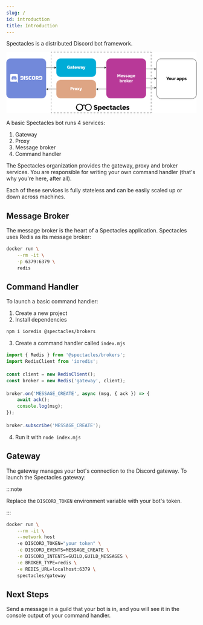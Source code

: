```yaml
---
slug: /
id: introduction
title: Introduction
---
```


Spectacles is a distributed Discord bot framework.

![Architecture](../static/img/architecture.svg)

A basic Spectacles bot runs 4 services:

1. Gateway
2. Proxy
3. Message broker
4. Command handler

The Spectacles organization provides the gateway, proxy and broker services. You are responsible for
writing your own command handler (that's why you're here, after all).

Each of these services is fully stateless and can be easily scaled up or down across machines.

## Message Broker

The message broker is the heart of a Spectacles application. Spectacles uses Redis as its message
broker:

```bash
docker run \
	--rm -it \
	-p 6379:6379 \
	redis
```

## Command Handler

To launch a basic command handler:

1. Create a new project
2. Install dependencies
```bash
npm i ioredis @spectacles/brokers
```
3. Create a command handler called `index.mjs`
```js
import { Redis } from '@spectacles/brokers';
import RedisClient from 'ioredis';

const client = new RedisClient();
const broker = new Redis('gateway', client);

broker.on('MESSAGE_CREATE', async (msg, { ack }) => {
	await ack();
	console.log(msg);
});

broker.subscribe('MESSAGE_CREATE');
```
4. Run it with `node index.mjs`

## Gateway

The gateway manages your bot's connection to the Discord gateway. To launch the Spectacles gateway:

:::note

Replace the `DISCORD_TOKEN` environment variable with your bot's token.

:::

```bash
docker run \
	--rm -it \
	--network host
	-e DISCORD_TOKEN="your token" \
	-e DISCORD_EVENTS=MESSAGE_CREATE \
	-e DISCORD_INTENTS=GUILD,GUILD_MESSAGES \
	-e BROKER_TYPE=redis \
	-e REDIS_URL=localhost:6379 \
	spectacles/gateway
```

## Next Steps

Send a message in a guild that your bot is in, and you will see it in the console output of your
command handler.

